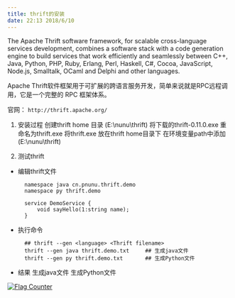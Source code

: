 ```yaml
---
title: thrift的安装
date: 22:13 2018/6/10
---
```



The Apache Thrift software framework, for scalable cross-language services development, combines a software stack with a code generation engine to build services that work efficiently and seamlessly between C++, Java, Python, PHP, Ruby, Erlang, Perl, Haskell, C#, Cocoa, JavaScript, Node.js, Smalltalk, OCaml and Delphi and other languages.

Apache Thrift软件框架用于可扩展的跨语言服务开发，简单来说就是RPC远程调用，它是一个完整的 RPC 框架体系。 

官网： ``` http://thrift.apache.org/ ```


1. 安装过程
创建thrift home 目录 (E:\nunu\thrift)
将下载的thrift-0.11.0.exe 重命名为thrift.exe
将thrift.exe 放在thrift home目录下
在环境变量path中添加(E:\nunu\thrift)

2. 测试thrift
- 编辑thrift文件

        namespace java cn.pnunu.thrift.demo
        namespace py thrift.demo
        
        service DemoService {
            void sayHello(1:string name);
        }
- 执行命令

        ## thrift --gen <language> <Thrift filename>
        thrift --gen java thrift.demo.txt     ## 生成java文件
        thrift --gen py thrift.demo.txt       ## 生成Python文件
- 结果
生成java文件
生成Python文件



<a href="https://info.flagcounter.com/gnaM"><img src="https://s05.flagcounter.com/count2/gnaM/bg_FFFFFF/txt_000000/border_CCCCCC/columns_2/maxflags_10/viewers_0/labels_0/pageviews_0/flags_0/percent_0/" alt="Flag Counter" border="0"></a>

